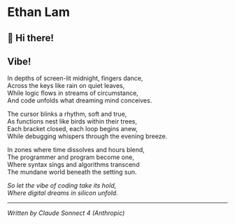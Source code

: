 <!--
**Ethanlam123/Ethanlam123** is a ✨ _special_ ✨ repository because its `README.md` (this file) appears on your GitHub profile.

Here are some ideas to get you started:

- 🔭 I’m currently working on ...
- 🌱 I’m currently learning ...
- 👯 I’m looking to collaborate on ...
- 🤔 I’m looking for help with ...
- 💬 Ask me about ...
- 📫 How to reach me: ...
- 😄 Pronouns: ...
- ⚡ Fun fact: ...
-->
# Ethan Lam

## 👋 Hi there! 
## Vibe!
In depths of screen-lit midnight, fingers dance,  
Across the keys like rain on quiet leaves,  
While logic flows in streams of circumstance,  
And code unfolds what dreaming mind conceives.  

The cursor blinks a rhythm, soft and true,  
As functions nest like birds within their trees,  
Each bracket closed, each loop begins anew,  
While debugging whispers through the evening breeze.  

In zones where time dissolves and hours blend,  
The programmer and program become one,  
Where syntax sings and algorithms transcend  
The mundane world beneath the setting sun.  

*So let the vibe of coding take its hold,*  
*Where digital dreams in silicon unfold.*

---

*Written by Claude Sonnect 4 (Anthropic)*

